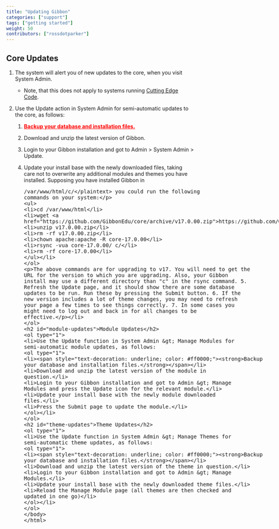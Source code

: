 ```yaml
---
title: "Updating Gibbon"
categories: ["support"]
tags: ["getting started"]
weight: 50
contributors: ["rossdotparker"]
---
```


## Core Updates

1.  The system will alert you of new updates to the core, when you visit System Admin.
    *   Note, that this does not apply to systems running [Cutting Edge Code](https://gibbonedu.org/cutting-edge-code/).
2.  Use the Update action in System Admin for semi-automatic updates to the core, as follows:
    1.  <span style="text-decoration: underline; color: #ff0000;">**Backup your database and installation files.**</span>
    2.  Download and unzip the latest version of Gibbon.
    3.  Login to your Gibbon installation and got to Admin > System Admin > Update.
    4.  Update your install base with the newly downloaded files, taking care not to overwrite any additional modules and themes you have installed.
    Supposing you have installed Gibbon in <plaintext>/var/www/html/c/</plaintext> you could run the following commands on your system:

        *   cd /var/www/html
        *   wget https://github.com/GibbonEdu/core/archive/v17.0.00.zip
        *   unzip v17.0.00.zip
        *   rm -rf v17.0.00.zip
        *   chown apache:apache -R core-17.0.00
        *   rsync -vua core-17.0.00/ c/
        *   rm -rf core-17.0.00
    
    The above commands are for upgrading to v17. You will need to get the URL for the version to which you are upgrading. Also, your Gibbon install may use a different directory than "c" in the rsync command.
    5.  Refresh the Update page, and it should show there are some database updates to be run. Run these by pressing the Submit button.
    6.  If the new version includes a lot of theme changes, you may need to refresh your page a few times to see things correctly.
    7.  In some cases you might need to log out and back in for all changes to be effective.

## Module Updates

1.  Use the Update function in System Admin > Manage Modules for semi-automatic module updates, as follows:
    1.  <span style="text-decoration: underline; color: #ff0000;">**Backup your database and installation files.**</span>
    2.  Download and unzip the latest version of the module in question.
    3.  Login to your Gibbon installation and got to Admin > Manage Modules and press the Update icon for the relevant module.
    4.  Update your install base with the newly module downloaded files.
    5.  Press the Submit page to update the module.

## Theme Updates

1.  Use the Update function in System Admin > Manage Themes for semi-automatic theme updates, as follows:
    1.  <span style="text-decoration: underline; color: #ff0000;">**Backup your database and installation files.**</span>
    2.  Download and unzip the latest version of the theme in question.
    3.  Login to your Gibbon installation and got to Admin > Manage Modules.
    4.  Update your install base with the newly downloaded theme files.
    5.  Reload the Manage Module page (all themes are then checked and updated in one go)
